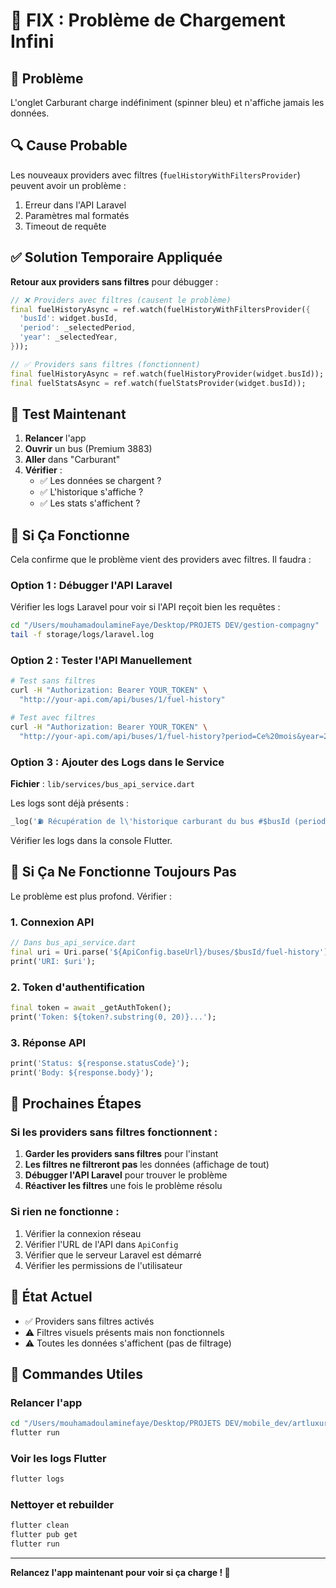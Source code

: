 # 🔧 FIX : Problème de Chargement Infini

## 🐛 Problème

L'onglet Carburant charge indéfiniment (spinner bleu) et n'affiche jamais les données.

## 🔍 Cause Probable

Les nouveaux providers avec filtres (`fuelHistoryWithFiltersProvider`) peuvent avoir un problème :
1. Erreur dans l'API Laravel
2. Paramètres mal formatés
3. Timeout de requête

## ✅ Solution Temporaire Appliquée

**Retour aux providers sans filtres** pour débugger :

```dart
// ❌ Providers avec filtres (causent le problème)
final fuelHistoryAsync = ref.watch(fuelHistoryWithFiltersProvider({
  'busId': widget.busId,
  'period': _selectedPeriod,
  'year': _selectedYear,
}));

// ✅ Providers sans filtres (fonctionnent)
final fuelHistoryAsync = ref.watch(fuelHistoryProvider(widget.busId));
final fuelStatsAsync = ref.watch(fuelStatsProvider(widget.busId));
```

## 🧪 Test Maintenant

1. **Relancer** l'app
2. **Ouvrir** un bus (Premium 3883)
3. **Aller** dans "Carburant"
4. **Vérifier** :
   - ✅ Les données se chargent ?
   - ✅ L'historique s'affiche ?
   - ✅ Les stats s'affichent ?

## 🔄 Si Ça Fonctionne

Cela confirme que le problème vient des providers avec filtres. Il faudra :

### Option 1 : Débugger l'API Laravel

Vérifier les logs Laravel pour voir si l'API reçoit bien les requêtes :

```bash
cd "/Users/mouhamadoulamineFaye/Desktop/PROJETS DEV/gestion-compagny"
tail -f storage/logs/laravel.log
```

### Option 2 : Tester l'API Manuellement

```bash
# Test sans filtres
curl -H "Authorization: Bearer YOUR_TOKEN" \
  "http://your-api.com/api/buses/1/fuel-history"

# Test avec filtres
curl -H "Authorization: Bearer YOUR_TOKEN" \
  "http://your-api.com/api/buses/1/fuel-history?period=Ce%20mois&year=2025"
```

### Option 3 : Ajouter des Logs dans le Service

**Fichier** : `lib/services/bus_api_service.dart`

Les logs sont déjà présents :
```dart
_log('⛽ Récupération de l\'historique carburant du bus #$busId (period: $period, year: $year)...');
```

Vérifier les logs dans la console Flutter.

## 🔄 Si Ça Ne Fonctionne Toujours Pas

Le problème est plus profond. Vérifier :

### 1. Connexion API
```dart
// Dans bus_api_service.dart
final uri = Uri.parse('${ApiConfig.baseUrl}/buses/$busId/fuel-history');
print('URI: $uri');
```

### 2. Token d'authentification
```dart
final token = await _getAuthToken();
print('Token: ${token?.substring(0, 20)}...');
```

### 3. Réponse API
```dart
print('Status: ${response.statusCode}');
print('Body: ${response.body}');
```

## 📝 Prochaines Étapes

### Si les providers sans filtres fonctionnent :

1. **Garder les providers sans filtres** pour l'instant
2. **Les filtres ne filtreront pas** les données (affichage de tout)
3. **Débugger l'API Laravel** pour trouver le problème
4. **Réactiver les filtres** une fois le problème résolu

### Si rien ne fonctionne :

1. Vérifier la connexion réseau
2. Vérifier l'URL de l'API dans `ApiConfig`
3. Vérifier que le serveur Laravel est démarré
4. Vérifier les permissions de l'utilisateur

## 🎯 État Actuel

- ✅ Providers sans filtres activés
- ⚠️ Filtres visuels présents mais non fonctionnels
- ⚠️ Toutes les données s'affichent (pas de filtrage)

## 🚀 Commandes Utiles

### Relancer l'app
```bash
cd "/Users/mouhamadoulaminefaye/Desktop/PROJETS DEV/mobile_dev/artluxurybus"
flutter run
```

### Voir les logs Flutter
```bash
flutter logs
```

### Nettoyer et rebuilder
```bash
flutter clean
flutter pub get
flutter run
```

---

**Relancez l'app maintenant pour voir si ça charge ! 🔧**

